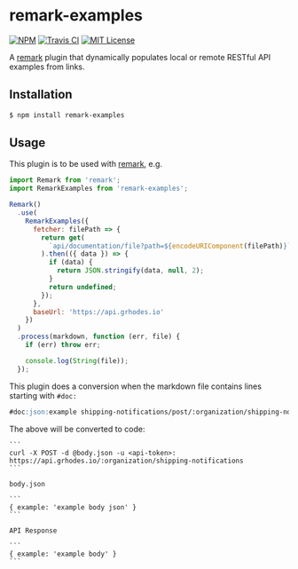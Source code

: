 # remark-examples

[![NPM](https://img.shields.io/npm/v/remark-examples.svg)](https://npmjs.org/packages/remark-examples/)
[![Travis CI](https://img.shields.io/travis/grahamar/remark-examples.svg)](https://travis-ci.org/grahamar/remark-examples)
[![MIT License](https://img.shields.io/github/license/grahamar/remark-examples.svg)](https://en.wikipedia.org/wiki/MIT_License)

A [remark](https://github.com/wooorm/remark) plugin that dynamically populates local or remote RESTful API examples from links.

## Installation

```sh
$ npm install remark-examples
```

## Usage

This plugin is to be used with [remark](https://github.com/wooorm/remark), e.g.

```js
import Remark from 'remark';
import RemarkExamples from 'remark-examples';

Remark()
  .use(
    RemarkExamples({
      fetcher: filePath => {
        return get(
          `api/documentation/file?path=${encodeURIComponent(filePath)}`
        ).then(({ data }) => {
          if (data) {
            return JSON.stringify(data, null, 2);
          }
          return undefined;
        });
      },
      baseUrl: 'https://api.grhodes.io'
    })
  )
  .process(markdown, function (err, file) {
    if (err) throw err;

    console.log(String(file));
  });
```

This plugin does a conversion when the markdown file contains lines starting with `#doc:`

```md
#doc:json:example shipping-notifications/post/:organization/shipping-notifications/simple
```

The above will be converted to code:

    ```
    curl -X POST -d @body.json -u <api-token>: https://api.grhodes.io/:organization/shipping-notifications
    ```

    body.json

    ```
    { example: 'example body json' }
    ```

    API Response

    ```
    { example: 'example body' }
    ```

